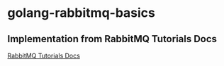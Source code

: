 # golang-rabbitmq-basics

## Implementation from RabbitMQ Tutorials Docs
[RabbitMQ Tutorials Docs](https://www.rabbitmq.com/getstarted.html)

